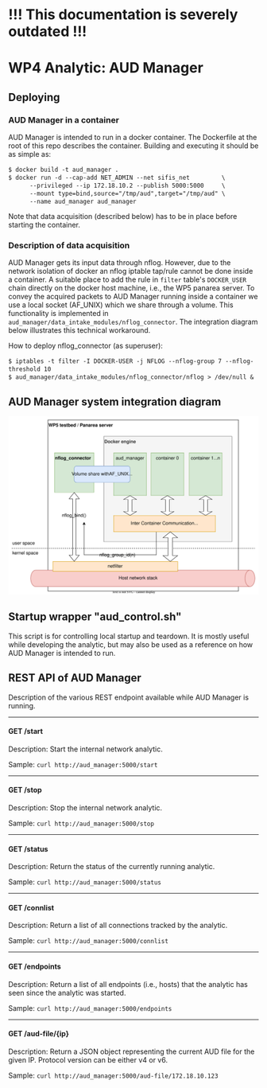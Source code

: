 # !!! This documentation is severely outdated !!!


# WP4 Analytic: AUD Manager


## Deploying

### AUD Manager in a container

AUD Manager is intended to run in a docker container. The Dockerfile at the root of this repo describes the container. Building and executing it should be as simple as:

    $ docker build -t aud_manager .
    $ docker run -d --cap-add NET_ADMIN --net sifis_net         \
          --privileged --ip 172.18.10.2 --publish 5000:5000     \
          --mount type=bind,source="/tmp/aud",target="/tmp/aud" \
          --name aud_manager aud_manager

Note that data acquisition (described below) has to be in place before starting the container.

### Description of data acquisition

AUD Manager gets its input data through nflog. However, due to the network isolation of docker an nflog iptable tap/rule cannot be done inside a container. A suitable place to add the rule in `filter` table's `DOCKER_USER` chain directly on the docker host machine, i.e., the WP5 panarea server. To convey the acquired packets to AUD Manager running inside a container we use a local socket (AF_UNIX) which we share through a volume. This functionality is implemented in `aud_manager/data_intake_modules/nflog_connector`. The integration diagram below illustrates this technical workaround.

How to deploy nflog_connector (as superuser):

    $ iptables -t filter -I DOCKER-USER -j NFLOG --nflog-group 7 --nflog-threshold 10
    $ aud_manager/data_intake_modules/nflog_connector/nflog > /dev/null &




## AUD Manager system integration diagram

![AUD Manager system integration diagram](assets/aud_manager_system_diagram.drawio.svg)



## Startup wrapper "aud_control.sh"

This script is for controlling local startup and teardown. It is mostly useful while developing the analytic, but may also be used as a reference on how AUD Manager is intended to run.



## REST API of AUD Manager

Description of the various REST endpoint available while AUD Manager is running.

---

#### GET /start

Description: Start the internal network analytic.

Sample: `curl http://aud_manager:5000/start`

---

#### GET /stop

Description: Stop the internal network analytic.

Sample: `curl http://aud_manager:5000/stop`

---

#### GET /status

Description: Return the status of the currently running analytic.

Sample: `curl http://aud_manager:5000/status`

---

#### GET /connlist

Description: Return a list of all connections tracked by the analytic.

Sample: `curl http://aud_manager:5000/connlist`

---

#### GET /endpoints

Description: Return a list of all endpoints (i.e., hosts) that the analytic has seen since the analytic was started.

Sample: `curl http://aud_manager:5000/endpoints`

---

#### GET /aud-file/{ip}

Description: Return a JSON object representing the current AUD file for the given IP. Protocol version can be either v4 or v6.

Sample: `curl http://aud_manager:5000/aud-file/172.18.10.123`
